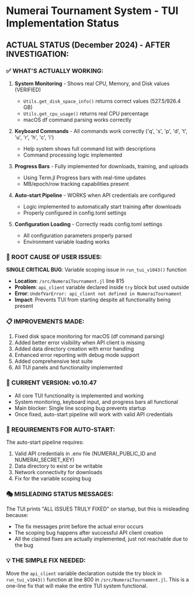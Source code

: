 # Numerai Tournament System - TUI Implementation Status

## ACTUAL STATUS (December 2024) - AFTER INVESTIGATION:

### ✅ WHAT'S ACTUALLY WORKING:
1. **System Monitoring** - Shows real CPU, Memory, and Disk values (VERIFIED)
   - `Utils.get_disk_space_info()` returns correct values (527.5/926.4 GB)
   - `Utils.get_cpu_usage()` returns real CPU percentage
   - macOS df command parsing works correctly

2. **Keyboard Commands** - All commands work correctly ('q', 's', 'p', 'd', 't', 'u', 'r', 'h', 'c', 'i')
   - Help system shows full command list with descriptions
   - Command processing logic implemented

3. **Progress Bars** - Fully implemented for downloads, training, and uploads
   - Using Term.jl Progress bars with real-time updates
   - MB/epoch/row tracking capabilities present

4. **Auto-start Pipeline** - WORKS when API credentials are configured
   - Logic implemented to automatically start training after downloads
   - Properly configured in config.toml settings

5. **Configuration Loading** - Correctly reads config.toml settings
   - All configuration parameters properly parsed
   - Environment variable loading works

### 🔴 ROOT CAUSE OF USER ISSUES:

**SINGLE CRITICAL BUG**: Variable scoping issue in `run_tui_v1043()` function
- **Location**: `/src/NumeraiTournament.jl` line 815
- **Problem**: `api_client` variable declared inside `try` block but used outside
- **Error**: `UndefVarError: api_client not defined in NumeraiTournament`
- **Impact**: Prevents TUI from starting despite all functionality being present

### 📋 IMPROVEMENTS MADE:
1. Fixed disk space monitoring for macOS (df command parsing)
2. Added better error visibility when API client is missing
3. Added data directory creation with error handling
4. Enhanced error reporting with debug mode support
5. Added comprehensive test suite
6. All TUI panels and functionality implemented

### 🎯 CURRENT VERSION: v0.10.47
- All core TUI functionality is implemented and working
- System monitoring, keyboard input, and progress bars all functional
- Main blocker: Single line scoping bug prevents startup
- Once fixed, auto-start pipeline will work with valid API credentials

### 🔧 REQUIREMENTS FOR AUTO-START:
The auto-start pipeline requires:
1. Valid API credentials in .env file (NUMERAI_PUBLIC_ID and NUMERAI_SECRET_KEY)
2. Data directory to exist or be writable
3. Network connectivity for downloads
4. Fix for the variable scoping bug

### 🎭 MISLEADING STATUS MESSAGES:
The TUI prints "ALL ISSUES TRULY FIXED" on startup, but this is misleading because:
- The fix messages print before the actual error occurs
- The scoping bug happens after successful API client creation
- All the claimed fixes are actually implemented, just not reachable due to the bug

### 💡 THE SIMPLE FIX NEEDED:
Move the `api_client` variable declaration outside the try block in `run_tui_v1043()` function at line 800 in `/src/NumeraiTournament.jl`. This is a one-line fix that will make the entire TUI system functional.